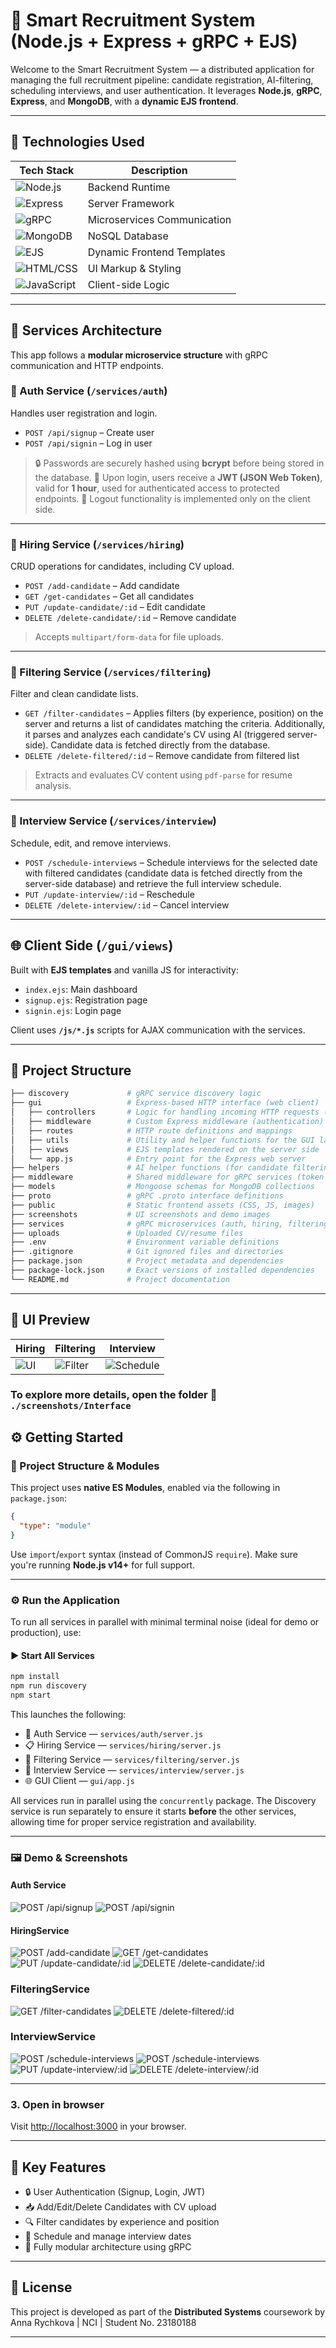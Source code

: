 # 🧠 Smart Recruitment System (Node.js + Express + gRPC + EJS)

Welcome to the Smart Recruitment System — a distributed application for managing the full recruitment pipeline: candidate registration, AI-filtering, scheduling interviews, and user authentication. It leverages **Node.js**, **gRPC**, **Express**, and **MongoDB**, with a **dynamic EJS frontend**.

---

## 🚀 Technologies Used

| Tech Stack                                                                                               | Description                 |
| -------------------------------------------------------------------------------------------------------- | --------------------------- |
| ![Node.js](https://img.shields.io/badge/Node.js-339933?style=flat&logo=nodedotjs&logoColor=white)        | Backend Runtime             |
| ![Express](https://img.shields.io/badge/Express.js-000000?style=flat&logo=express&logoColor=white)       | Server Framework            |
| ![gRPC](https://img.shields.io/badge/gRPC-0000FF?style=flat&logo=grpc&logoColor=white)                   | Microservices Communication |
| ![MongoDB](https://img.shields.io/badge/MongoDB-4DB33D?style=flat&logo=mongodb&logoColor=white)          | NoSQL Database              |
| ![EJS](https://img.shields.io/badge/EJS-3178C6?style=flat&logo=ejs&logoColor=white)                      | Dynamic Frontend Templates  |
| ![HTML/CSS](https://img.shields.io/badge/HTML5/CSS3-E34F26?style=flat&logo=html5&logoColor=white)        | UI Markup & Styling         |
| ![JavaScript](https://img.shields.io/badge/JavaScript-F7DF1E?style=flat&logo=javascript&logoColor=black) | Client-side Logic           |

---

## 🧩 Services Architecture

This app follows a **modular microservice structure** with gRPC communication and HTTP endpoints.

### 🔐 Auth Service (`/services/auth`)

Handles user registration and login.

- `POST /api/signup` – Create user
- `POST /api/signin` – Log in user

> 🔒 Passwords are securely hashed using **bcrypt** before being stored in the database.
> 🔑 Upon login, users receive a **JWT (JSON Web Token)**, valid for **1 hour**, used for authenticated access to protected endpoints.
> 🚪 Logout functionality is implemented only on the client side.

---

### 👤 Hiring Service (`/services/hiring`)

CRUD operations for candidates, including CV upload.

- `POST /add-candidate` – Add candidate
- `GET /get-candidates` – Get all candidates
- `PUT /update-candidate/:id` – Edit candidate
- `DELETE /delete-candidate/:id` – Remove candidate

> Accepts `multipart/form-data` for file uploads.

---

### 🧹 Filtering Service (`/services/filtering`)

Filter and clean candidate lists.

- `GET /filter-candidates` – Applies filters (by experience, position) on the server and returns a list of candidates matching the criteria. Additionally, it parses and analyzes each candidate's CV using AI (triggered server-side). Candidate data is fetched directly from the database.
- `DELETE /delete-filtered/:id` – Remove candidate from filtered list

> Extracts and evaluates CV content using `pdf-parse` for resume analysis.

---

### 📅 Interview Service (`/services/interview`)

Schedule, edit, and remove interviews.

- `POST /schedule-interviews` – Schedule interviews for the selected date with filtered candidates (candidate data is fetched directly from the server-side database) and retrieve the full interview schedule.
- `PUT /update-interview/:id` – Reschedule
- `DELETE /delete-interview/:id` – Cancel interview

---

## 🌐 Client Side (`/gui/views`)

Built with **EJS templates** and vanilla JS for interactivity:

- `index.ejs`: Main dashboard
- `signup.ejs`: Registration page
- `signin.ejs`: Login page

Client uses **`/js/*.js`** scripts for AJAX communication with the services.

---

## 📂 Project Structure

```bash
├── discovery             # gRPC service discovery logic
├── gui                   # Express-based HTTP interface (web client)
│   ├── controllers       # Logic for handling incoming HTTP requests (view controllers)
│   ├── middleware        # Custom Express middleware (authentication)
│   ├── routes            # HTTP route definitions and mappings
│   ├── utils             # Utility and helper functions for the GUI layer
│   ├── views             # EJS templates rendered on the server side
│   └── app.js            # Entry point for the Express web server
├── helpers               # AI helper functions (for candidate filtering)
├── middleware            # Shared middleware for gRPC services (token verification)
├── models                # Mongoose schemas for MongoDB collections
├── proto                 # gRPC .proto interface definitions
├── public                # Static frontend assets (CSS, JS, images)
├── screenshots           # UI screenshots and demo images
├── services              # gRPC microservices (auth, hiring, filtering, interview)
├── uploads               # Uploaded CV/resume files
├── .env                  # Environment variable definitions
├── .gitignore            # Git ignored files and directories
├── package.json          # Project metadata and dependencies
├── package-lock.json     # Exact versions of installed dependencies
└── README.md             # Project documentation
```

---

## 📸 UI Preview

| Hiring                                    | Filtering                                        | Interview                                          |
| ----------------------------------------- | ------------------------------------------------ | -------------------------------------------------- |
| ![UI](./screenshots/Interface/Hiring.png) | ![Filter](./screenshots/Interface/Filtering.png) | ![Schedule](./screenshots/Interface/Scheduled.png) |

### To explore more details, open the folder 📂 `./screenshots/Interface`

## ⚙️ Getting Started

### 🧱 Project Structure & Modules

This project uses **native ES Modules**, enabled via the following in `package.json`:

```json
{
  "type": "module"
}
```

Use `import`/`export` syntax (instead of CommonJS `require`). Make sure you're running **Node.js v14+** for full support.

---

### ⚙️ Run the Application

To run all services in parallel with minimal terminal noise (ideal for demo or production), use:

#### ▶️ Start All Services

```bash
npm install
npm run discovery
npm start
```

This launches the following:

- 🧑 Auth Service — `services/auth/server.js`
- 📋 Hiring Service — `services/hiring/server.js`
- 🧠 Filtering Service — `services/filtering/server.js`
- 📆 Interview Service — `services/interview/server.js`
- 🌐 GUI Client — `gui/app.js`

All services run in parallel using the `concurrently` package.
The Discovery service is run separately to ensure it starts **before** the other services, allowing time for proper service registration and availability.

---

### 🖼️ Demo & Screenshots

#### Auth Service

![POST /api/signup](./screenshots/Postman/Signup.png)
![POST /api/signin](./screenshots/Postman/Signin.png)

#### HiringService

![POST /add-candidate](./screenshots/Postman/AddCandidate.png)
![GET /get-candidates](./screenshots/Postman/GetCandidates.png)
![PUT /update-candidate/:id](./screenshots/Postman/UpdateCandidate.png)
![DELETE /delete-candidate/:id](./screenshots/Postman/DeleteCandidate.png)

### FilteringService

![GET /filter-candidates](./screenshots/Postman/FilterCandidates.png)
![DELETE /delete-filtered/:id](./screenshots/Postman/DeleteFiltered.png)

### InterviewService

![POST /schedule-interviews](./screenshots/Postman/ScheduleInterviews.png)
![POST /schedule-interviews](./screenshots/Postman/ScheduleInterviews1.png)
![PUT /update-interview/:id](./screenshots/Postman/UpdateInterview.png)
![DELETE /delete-interview/:id](./screenshots/Postman/DeleteInterview.png)

---

### 3. Open in browser

Visit [http://localhost:3000](http://localhost:3000) in your browser.

---

## 🧪 Key Features

- 🔒 User Authentication (Signup, Login, JWT)
- 📥 Add/Edit/Delete Candidates with CV upload
- 🔍 Filter candidates by experience and position
- 📅 Schedule and manage interview dates
- 📂 Fully modular architecture using gRPC

---

## 📜 License

This project is developed as part of the **Distributed Systems** coursework by
Anna Rychkova | NCI | Student No. 23180188

---
